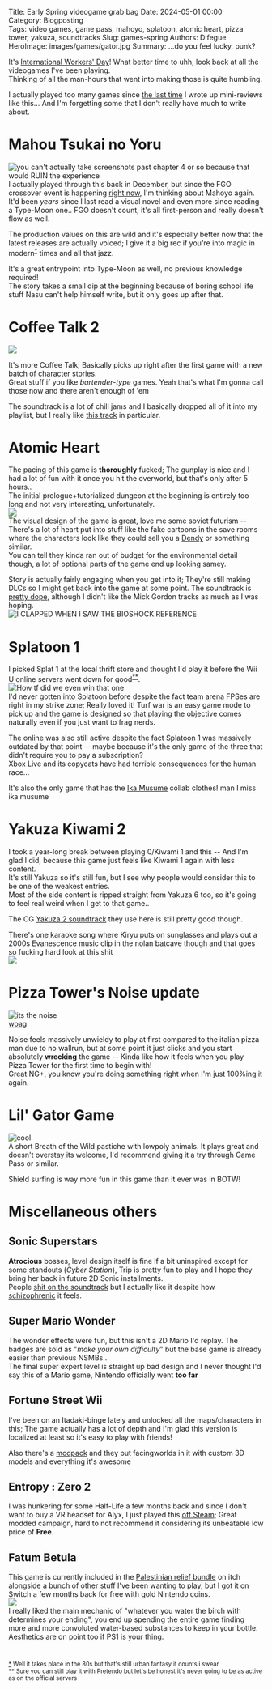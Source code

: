 Title: Early Spring videogame grab bag
Date: 2024-05-01 00:00  
Category: Blogposting  
Tags: video games, game pass, mahoyo, splatoon, atomic heart, pizza tower, yakuza, soundtracks
Slug: games-spring
Authors: Difegue  
HeroImage: images/games/gator.jpg 
Summary: ...do you feel lucky, punk?

It's [International Workers' Day](https://en.wikipedia.org/wiki/International_Workers%27_Day)! What better time to uhh, look back at all the videogames I've been playing.  
Thinking of all the man-hours that went into making those is quite humbling.  

I actually played too many games since [the last time](./games-july) I wrote up mini-reviews like this... And I'm forgetting some that I don't really have much to write about.    

# Mahou Tsukai no Yoru

![you can't actually take screenshots past chapter 4 or so because that would RUIN the experience](./images/games/mahoyo.jpg)  
I actually played through this back in December, but since the FGO crossover event is happening [right now](https://www.youtube.com/watch?v=AFaSQ1fIPOo), I'm thinking about Mahoyo again.  
It'd been *years* since I last read a visual novel and even more since reading a Type-Moon one.. FGO doesn't count, it's all first-person and really doesn't flow as well.  

The production values on this are wild and it's especially better now that the latest releases are actually voiced; I give it a big rec if you're into magic in modern<sup id="ref-1">[*](#note-1)</sup> times and all that jazz.  

It's a great entrypoint into Type-Moon as well, no previous knowledge required!  
The story takes a small dip at the beginning because of boring school life stuff Nasu can't help himself write, but it only goes up after that.  

# Coffee Talk 2  

![](./images/games/coffee.jpg)  

It's more Coffee Talk; Basically picks up right after the first game with a new batch of character stories.  
Great stuff if you like _bartender-type_ games. Yeah that's what I'm gonna call those now and there aren't enough of 'em  

The soundtrack is a lot of chill jams and I basically dropped all of it into my playlist, but I really like [this track](https://www.youtube.com/watch?v=jaqOgKrYihY) in particular.  

# Atomic Heart  

The pacing of this game is **thoroughly** fucked; The gunplay is nice and I had a lot of fun with it once you hit the overworld, but that's only after 5 hours..  
The initial prologue+tutorialized dungeon at the beginning is entirely too long and not very interesting, unfortunately.  
![](./images/games/atom-1.jpg)  
The visual design of the game is great, love me some soviet futurism -- There's a lot of heart put into stuff like the fake cartoons in the save rooms where the characters look like they could sell you a [Dendy](https://en.wikipedia.org/wiki/Dendy_(console)) or something similar.  
You can tell they kinda ran out of budget for the environmental detail though, a lot of optional parts of the game end up looking samey.  

Story is actually fairly engaging when you get into it; They're still making DLCs so I might get back into the game at some point.
The soundtrack is [pretty dope](https://www.youtube.com/watch?v=R1eyjhTmErw&t=998s), although I didn't like the Mick Gordon tracks as much as I was hoping.  
![I CLAPPED WHEN I SAW THE BIOSHOCK REFERENCE](./images/games/atom-2.jpg)  

# Splatoon 1  

I picked Splat 1 at the local thrift store and thought I'd play it before the Wii U online servers went down for good<sup id="ref-2">[**](#note-2)</sup>.  
![How tf did we even win that one](./images/games/splatoon.jpg)  
I'd never gotten into Splatoon before despite the fact team arena FPSes are right in my strike zone; Really loved it! Turf war is an easy game mode to pick up and the game is designed so that playing the objective comes naturally even if you just want to frag nerds.    

The online was also still active despite the fact Splatoon 1 was massively outdated by that point -- maybe because it's the only game of the three that didn't require you to pay a subscription?  
Xbox Live and its copycats have had terrible consequences for the human race...     

It's also the only game that has the [Ika Musume](https://splatoonwiki.org/wiki/The_SQUID_GIRL) collab clothes! man I miss ika musume  

# Yakuza Kiwami 2  

I took a year-long break between playing 0/Kiwami 1 and this -- And I'm glad I did, because this game just feels like Kiwami 1 again with less content.  
It's still Yakuza so it's still fun, but I see why people would consider this to be one of the weakest entries.  
Most of the side content is ripped straight from Yakuza 6 too, so it's going to feel real weird when I get to that game..  

The OG [Yakuza 2 soundtrack](https://www.youtube.com/watch?v=BHWsYeVts0k) they use here is still pretty good though.  

There's one karaoke song where Kiryu puts on sunglasses and plays out a 2000s Evanescence music clip in the nolan batcave though and that goes so fucking hard look at this shit  
![](./images/games/kiwami2.jpg)  

# Pizza Tower's Noise update  

![its the noise](./images/games/noise.jpg)   
[woag](https://www.youtube.com/watch?v=eMYTSESIsu8)  

Noise feels massively unwieldy to play at first compared to the italian pizza man due to no wallrun, but at some point it just clicks and you start absolutely **wrecking** the game -- Kinda like how it feels when you play Pizza Tower for the first time to begin with!  
Great NG+, you know you're doing something right when I'm just 100%ing it again.  

# Lil' Gator Game 

![cool](./images/games/gator.jpg)  
A short Breath of the Wild pastiche with lowpoly animals. It plays great and doesn't overstay its welcome, I'd recommend giving it a try through Game Pass or similar.  

Shield surfing is way more fun in this game than it ever was in BOTW!   

# Miscellaneous others  

## Sonic Superstars

**Atrocious** bosses, level design itself is fine if a bit uninspired except for some standouts (_Cyber Station_), Trip is pretty fun to play and I hope they bring her back in future 2D Sonic installments.    
People [shit on the soundtrack](https://www.youtube.com/watch?v=-z84TNg_POw) but I actually like it despite how [schizophrenic](https://www.youtube.com/watch?v=vRcOI4DbbDE) it feels.  

## Super Mario Wonder

The wonder effects were fun, but this isn't a 2D Mario I'd replay. The badges are sold as "_make your own difficulty_" but the base game is already easier than previous NSMBs..  
The final super expert level is straight up bad design and I never thought I'd say this of a Mario game, Nintendo officially went **too far**  

## Fortune Street Wii 

I've been on an Itadaki-binge lately and unlocked all the maps/characters in this; The game actually has a lot of depth and I'm glad this version is localized at least so it's easy to play with friends!  

Also there's a [modpack](https://www.youtube.com/watch?v=FBLjEDI3qWQ) and they put facingworlds in it with custom 3D models and everything it's awesome  

## Entropy : Zero 2

I was hunkering for some Half-Life a few months back and since I don't want to buy a VR headset for Alyx, I just played this [off Steam](https://store.steampowered.com/app/1583720/Entropy__Zero_2/); Great modded campaign, hard to not recommend it considering its unbeatable low price of **Free**.  

## Fatum Betula

This game is currently included in the [Palestinian relief bundle](https://itch.io/b/2321/palestinian-relief-bundle) on itch alongside a bunch of other stuff I've been wanting to play, but I got it on Switch a few months back for free with gold Nintendo coins.  
![](https://img.itch.zone/aW1hZ2UvNjEwMzg1LzMyNDUwNjIucG5n/original/0otHaw.png)  
I really liked the main mechanic of "whatever you water the birch with determines your ending", you end up spending the entire game finding more and more convoluted water-based substances to keep in your bottle.  
Aesthetics are on point too if PS1 is your thing.  

#

<sup id="note-1">[\*](#ref-1) Well it takes place in the 80s but that's still urban fantasy it counts i swear</sup>   
<sup id="note-2">[\*\*](#ref-2) Sure you can still play it with Pretendo but let's be honest it's never going to be as active as on the official servers</sup>  